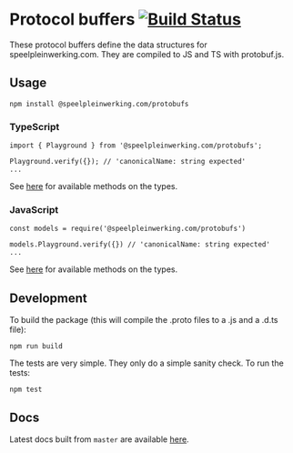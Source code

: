 # Protocol buffers [![Build Status](https://travis-ci.org/speelpleinwerking-com/protobufs.svg?branch=master)](https://travis-ci.org/speelpleinwerking-com/protobufs)

These protocol buffers define the data structures for speelpleinwerking.com. They are compiled to JS and TS with protobuf.js.

## Usage

```
npm install @speelpleinwerking.com/protobufs
```

### TypeScript

```
import { Playground } from '@speelpleinwerking.com/protobufs';

Playground.verify({}); // 'canonicalName: string expected'
...
```

See [here](https://github.com/protobufjs/protobuf.js#toolset) for available methods on the types.

### JavaScript

```
const models = require('@speelpleinwerking.com/protobufs')

models.Playground.verify({}) // 'canonicalName: string expected'
...
```

See [here](https://github.com/protobufjs/protobuf.js#toolset) for available methods on the types.

## Development

To build the package (this will compile the .proto files to a .js and a .d.ts file):

```
npm run build
```

The tests are very simple. They only do a simple sanity check. To run the tests:

```
npm test
```

## Docs

Latest docs built from `master` are available [here](https://speelpleinwerking-com.github.io/protobufs/).

